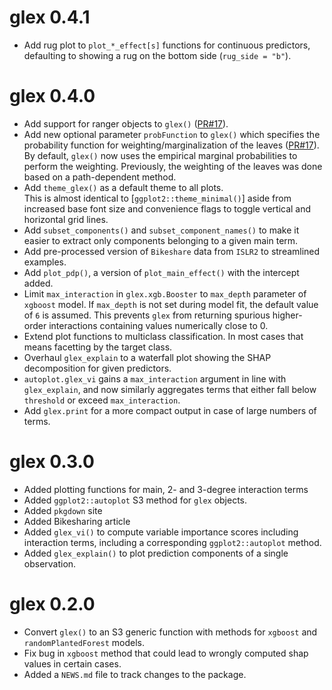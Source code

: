 # glex 0.4.1

* Add rug plot to `plot_*_effect[s]` functions for continuous predictors, defaulting to showing a rug on the bottom side (`rug_side = "b"`).

# glex 0.4.0

* Add support for ranger objects to `glex()` ([PR#17](https://github.com/PlantedML/glex/pull/17)).
* Add new optional parameter `probFunction` to `glex()` which specifies the probability function for weighting/marginalization of the leaves ([PR#17](https://github.com/PlantedML/glex/pull/17)).  
  By default, `glex()` now uses the empirical marginal probabilities to perform the weighting. Previously, the weighting of the leaves was done based on a path-dependent method.
* Add `theme_glex()` as a default theme to all plots.  
  This is almost identical to [`ggplot2::theme_minimal()`] aside from increased base font size
  and convenience flags to toggle vertical and horizontal grid lines.
* Add `subset_components()` and `subset_component_names()` to make it easier to extract only components belonging to a given main term.
* Add pre-processed version of `Bikeshare` data from `ISLR2` to streamlined examples.
* Add `plot_pdp()`, a version of `plot_main_effect()` with the intercept added.
* Limit `max_interaction` in `glex.xgb.Booster` to `max_depth` parameter of `xgboost` model.
  If `max_depth` is not set during model fit, the default value of `6` is assumed.
  This prevents `glex` from returning spurious higher-order interactions containing values numerically close to 0.
* Extend plot functions to multiclass classification. In most cases that means facetting by the target class.
* Overhaul `glex_explain` to a waterfall plot showing the SHAP decomposition for given predictors.
* `autoplot.glex_vi` gains a `max_interaction` argument in line with `glex_explain`, and now similarly aggregates terms that either fall below `threshold` or exceed `max_interaction`.
* Add `glex.print` for a more compact output in case of large numbers of terms.

# glex 0.3.0

* Added plotting functions for main, 2- and 3-degree interaction terms
* Added `ggplot2::autoplot` S3 method for `glex` objects.
* Added `pkgdown` site
* Added Bikesharing article
* Added `glex_vi()` to compute variable importance scores including interaction terms, including a
  corresponding `ggplot2::autoplot` method.
* Added `glex_explain()` to plot prediction components of a single observation.

# glex 0.2.0

* Convert `glex()` to an S3 generic function with methods for `xgboost` and `randomPlantedForest` models.
* Fix bug in `xgboost` method that could lead to wrongly computed shap values in certain cases.
* Added a `NEWS.md` file to track changes to the package.
